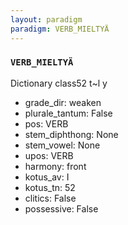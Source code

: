```yaml
---
layout: paradigm
paradigm: VERB_MIELTYÄ
---
```

### ` VERB_MIELTYÄ `

Dictionary class52 t~l y
* grade_dir: weaken
* plurale_tantum: False
* pos: VERB
* stem_diphthong: None
* stem_vowel: None
* upos: VERB
* harmony: front
* kotus_av: I
* kotus_tn: 52
* clitics: False
* possessive: False

